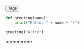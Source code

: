 <head>
  <link rel="stylesheet" type="text/css" href="/docs/button.css">
 </head>
 
<body>
  <!--   <button style="--clr:#EA00FF"><span>Tags</span><i></i></button> -->
  <!-- <button style="--clr:#FFF01F"><span>Tags</span><i></i></button> -->
  <!-- <button style="--clr:#7FFF00"><span>Tags</span><i></i></button> -->
  <!-- <button style="--clr:#FF5E00"><span>Tags</span><i></i></button> -->
  <button onclick="document.getElementById('tags').style.display='inline'" style="--clr:#8A2BE2"><span>Tags</span><i></i></button>

</body>
<div id="tags" style="display:none">
<span class="tag-back">Apache</span> <span class="tag-back">Web</span> <span class="tag-back">Outdated Software</span> <span class="tag-back">Metasploit</span> <span class="tag-back">Bash</span> <span class="tag-back">Web Site Structure Discovery</span> <span class="tag-back">SUDO Exploitation</span> <span class="tag-back">Remote Code Execution</span>
</div>                            


```python
def greeting(name):
    print("Hello, " + name + "!")
    
greeting("Alice")
```
rererererrere
